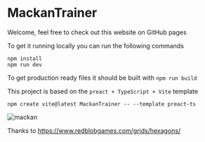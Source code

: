 # MackanTrainer

Welcome, feel free to check out this website on GitHub pages

To get it running locally you can run the following commands

```
npm install
npm run dev
```

To get production ready files it should be built with `npm run build`

This project is based on the `preact + TypeScript + Vite` template

```
npm create vite@latest MackanTrainer -- --template preact-ts
```

![mackan](https://github.com/user-attachments/assets/1d5da495-fe3a-4a8c-96d9-d03897abe396)

Thanks to https://www.redblobgames.com/grids/hexagons/
